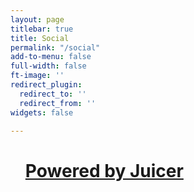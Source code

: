 ```yaml
---
layout: page
titlebar: true
title: Social
permalink: "/social"
add-to-menu: false
full-width: false
ft-image: ''
redirect_plugin:
  redirect_to: ''
  redirect_from: ''
widgets: false

---
```

<script src="https://assets.juicer.io/embed.js" type="text/javascript"></script>
<ul class="juicer-feed" data-feed-id="lennertderyck" data-gutter="50"><h1 class="referral"><a href="https://www.juicer.io">Powered by Juicer</a></h1></ul>